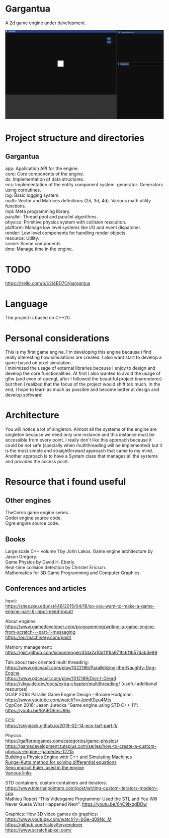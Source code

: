 # Gargantua
A 2d game engine under development.  

![](images/editor2.gif)  



# Project structure and directories
## Gargantua
app:		Application API for the engine.  
core:		Core components of the engine.    
ds:			Implementation of data structures.  
ecs:		Implementation of the entity component system.
generator:	Generators using coroutines.  
log:		Basic logging system.  
math:		Vector and Matrices definitions (2d, 3d, 4d). Various math utility functions.  
mpl:		Meta programming library.  
parallel:	Thread pool and parallel algorithms.  
physics:	Primitive physics system with collision resolution.  
platform:	Manage low level systems like I/O and event dispatcher.  
render:		Low level components for handling render objects.   
resource:	Utility.  
scene:		Scene components.  
time:		Manage time in the engine.  



# TODO
https://trello.com/b/c2i4BD7O/gargantua



# Language 
The project is based on C++20.


# Personal considerations
This is my first game engine. I'm developing this engine because i find really 
interesting how simulations are created. I also want start to develop a game based on pixel simulation.  
I minimized the usage of external libraries because I enjoy to design and develop the core functionalities.
At first I also wanted to avoid the usage of glfw (and even of opengl, after I followed the beautiful project tinyrenderer)
but then I realized that the focus of the project would shift too much. 
In the end, I hope to learn as much as possible and become better at design and develop software!  


# Architecture 
You will notice a lot of singleton. 
Almost all the systems of the engine are singleton because we need only one instance and 
this instance must be accessible from every point. I really don't like this approach because it 
could be not safe (specially when multithreading will be implemented) but it is the most simple and 
straightforward approach that came to my mind. Another approach is to have a System class that manages 
all the systems and provides the access point. 


# Resource that i found useful

## Other engines 
TheCerno game engine series.  
Godot engine source code.  
Ogre engine source code.  


## Books
Large scale C++ volume 1 by John Lakos.
Game engine architecture by Jason Gregory.  
Game Physics by David H. Eberly.  
Real-time collision detection by Christer Ericson.  
Mathematics for 3D Game Programming and Computer Graphics.  



## Conferences and articles
Input:  
https://sites.psu.edu/ist446/2015/04/16/so-you-want-to-make-a-game-engine-part-6-input-need-input/


About engines:  
https://www.gamedeveloper.com/programming/writing-a-game-engine-from-scratch---part-1-messaging  
https://ourmachinery.com/post/   


Memory management: https://gist.github.com/simonrenger/d1da2a10d11f8a971fc6f1b574ab3e99  


Talk about task oriented multi threading: 
https://www.gdcvault.com/play/1022186/Parallelizing-the-Naughty-Dog-Engine  
https://www.gdcvault.com/play/1012189/Don-t-Dread  
https://vkguide.dev/docs/extra-chapter/multithreading/ (useful additional resources)  
GCAP 2016: Parallel Game Engine Design - Brooke Hodgman: https://www.youtube.com/watch?v=JpmK0zu4Mts   
CppCon 2016: Jason Jurecka “Game engine using STD C++ 11": https://youtu.be/8AjRD6mU96s   

ECS:  
https://skypjack.github.io/2019-02-14-ecs-baf-part-1/  


Physics:  
https://gafferongames.com/categories/game-physics/  
https://gamedevelopment.tutsplus.com/series/how-to-create-a-custom-physics-engine--gamedev-12715  
[Building a Physics Engine with C++ and Simulating Machines](https://youtu.be/TtgS-b191V0)  
[Runge-Kutta method for solving differential equations](https://en.wikipedia.org/wiki/Runge%E2%80%93Kutta_methods)  
[Semi implicit Euler, used in the engine](https://en.wikipedia.org/wiki/Semi-implicit_Euler_method)  
[Various links](https://sketchpunklabs.github.io/gamephysics/)   


STD containers, custom containers and iterators:  
https://www.internalpointers.com/post/writing-custom-iterators-modern-cpp   
Mathieu Ropert “This Videogame Programmer Used the STL and You Will Never Guess What Happened Next”: https://youtu.be/6hC9IxqdDDw   



Graphics:
How 3D video games do graphics: https://www.youtube.com/watch?v=bGe-d09Nc_M  
https://github.com/ssloy/tinyrenderer   
https://www.scratchapixel.com/
